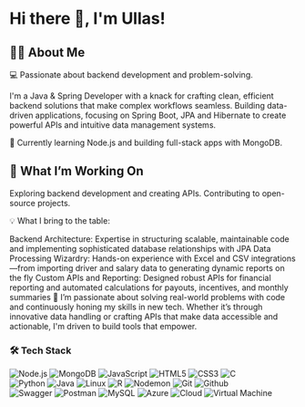 # Hi there 👋, I'm Ullas!

## 👨‍💻 About Me
💻 Passionate about backend development and problem-solving.

I'm a Java & Spring Developer with a knack for crafting clean, efficient backend solutions that make complex workflows seamless.
Building data-driven applications, focusing on Spring Boot, JPA and Hibernate to create powerful APIs and intuitive data management systems.

🌱 Currently learning Node.js and building full-stack apps with MongoDB.

## 🚀 What I’m Working On
Exploring backend development and creating APIs.
Contributing to open-source projects.

💡 What I bring to the table:

Backend Architecture: Expertise in structuring scalable, maintainable code and implementing sophisticated database relationships with JPA
Data Processing Wizardry: Hands-on experience with Excel and CSV integrations—from importing driver and salary data to generating dynamic reports on the fly
Custom APIs and Reporting: Designed robust APIs for financial reporting and automated calculations for payouts, incentives, and monthly summaries
🌱 I’m passionate about solving real-world problems with code and continuously honing my skills in new tech. Whether it’s through innovative data handling or crafting APIs that make data accessible and actionable, I'm driven to build tools that empower.

### :hammer_and_wrench: Tech Stack
<p align="left">
  <img src="https://img.shields.io/badge/Node.js-339933?style=for-the-badge&logo=nodedotjs&logoColor=white" alt="Node.js" />
  <img src="https://img.shields.io/badge/MongoDB-47A248?style=for-the-badge&logo=mongodb&logoColor=white" alt="MongoDB" />
  <img src="https://img.shields.io/badge/JavaScript-F7DF1E?style=for-the-badge&logo=javascript&logoColor=black" alt="JavaScript" />
  <img src="https://img.shields.io/badge/HTML5-E34F26?style=for-the-badge&logo=html5&logoColor=white" alt="HTML5" />
  <img src="https://img.shields.io/badge/CSS3-1572B6?style=for-the-badge&logo=css3&logoColor=white" alt="CSS3" />
  <img src="https://img.shields.io/badge/C-00599C?style=for-the-badge&logo=c&logoColor=white" alt="C"/>
  <br>
  <img src="https://img.shields.io/badge/Python-3776AB?style=for-the-badge&logo=python&logoColor=white" alt="Python"/>
  <img src="https://img.shields.io/badge/Java-007396?style=for-the-badge&logo=java&logoColor=white" alt="Java"/>
  <img src="https://img.shields.io/badge/Linux-FCC624?style=for-the-badge&logo=linux&logoColor=black" alt="Linux"/>
  <img src="https://img.shields.io/badge/R-276DC3?style=for-the-badge&logo=r&logoColor=white" alt="R"/>
  <img src="https://img.shields.io/badge/Nodemon-76D04B?style=for-the-badge&logo=nodemon&logoColor=white" alt="Nodemon"/>
  <img src="https://img.shields.io/badge/Git-F05032?style=for-the-badge&logo=git&logoColor=white" alt="Git"/>
  <img src="https://img.shields.io/badge/GitHub-181717?style=for-the-badge&logo=github&logoColor=white" alt="Github"/>
  <br>
  <img src="https://img.shields.io/badge/Swagger-85EA2D?style=for-the-badge&logo=swagger&logoColor=black" alt="Swagger"/>
  <img src="https://img.shields.io/badge/Postman-FF6C37?style=for-the-badge&logo=postman&logoColor=white" alt="Postman"/>
  <img src="https://img.shields.io/badge/MySQL-4479A1?style=for-the-badge&logo=mysql&logoColor=white" alt="MySQL"/>
  <img src="https://img.shields.io/badge/Azure-0078D4?style=for-the-badge&logo=microsoftazure&logoColor=white" alt="Azure"/>
  <img src="https://img.shields.io/badge/Cloud-808080?style=for-the-badge&logo=cloud&logoColor=white" alt="Cloud"/>
  <img src="https://img.shields.io/badge/Virtual%20Machine-0078D4?style=for-the-badge&logo=virtualbox&logoColor=white" alt="Virtual Machine"/>
</p>














